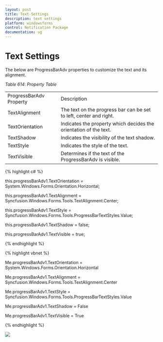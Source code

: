 ```yaml
---
layout: post
title: Text-Settings
description: text settings
platform: windowsforms
control: Notification Package 
documentation: ug
---
```


# Text Settings

The below are ProgressBarAdv properties to customize the text and its alignment.

_Table_ _614_: _Property Table_

<table>
<tr>
<td>
ProgressBarAdv Property</td><td>
Description</td></tr>
<tr>
<td>
TextAlignment</td><td>
The text on the progress bar can be set to left, center and right.</td></tr>
<tr>
<td>
TextOrientation</td><td>
Indicates the property which decides the orientation of the text.</td></tr>
<tr>
<td>
TextShadow</td><td>
Indicates the visibility of the text shadow.</td></tr>
<tr>
<td>
TextStyle</td><td>
Indicates the style of the text.</td></tr>
<tr>
<td>
TextVisible</td><td>
Determines if the text of the ProgressBarAdv is visible.</td></tr>
</table>


{% highlight c# %}

this.progressBarAdv1.TextOrientation = System.Windows.Forms.Orientation.Horizontal;

this.progressBarAdv1.TextAlignment = Syncfusion.Windows.Forms.Tools.TextAlignment.Center;

this.progressBarAdv1.TextStyle = Syncfusion.Windows.Forms.Tools.ProgressBarTextStyles.Value;

this.progressBarAdv1.TextShadow = false;

this.progressBarAdv1.TextVisible = true;

{% endhighlight %}

{% highlight vbnet %}

Me.progressBarAdv1.TextOrientation = System.Windows.Forms.Orientation.Horizontal

Me.progressBarAdv1.TextAlignment = Syncfusion.Windows.Forms.Tools.TextAlignment.Center

Me.progressBarAdv1.TextStyle = Syncfusion.Windows.Forms.Tools.ProgressBarTextStyles.Value

Me.progressBarAdv1.TextShadow = False

Me.progressBarAdv1.TextVisible = True

{% endhighlight %}

![](Overview_images/Overview_img24.jpeg) 





 